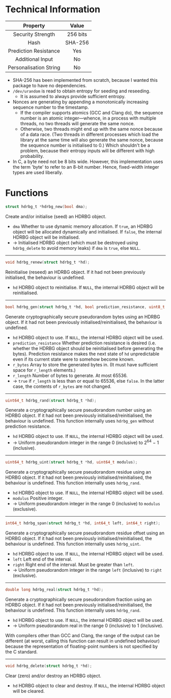 # Technical Information
| Property               | Value    |
| :--------------------: | :------: |
| Security Strength      | 256 bits |
| Hash                   | SHA-256  |
| Prediction Resistance  | Yes      |
| Additional Input       | No       |
| Personalisation String | No       |

* SHA-256 has been implemented from scratch, because I wanted this package to have no dependencies.
* `/dev/urandom` is read to obtain entropy for seeding and reseeding.
  * It is assumed to always provide sufficient entropy.
* Nonces are generating by appending a monotonically increasing sequence number to the timestamp.
  * If the compiler supports atomics (GCC and Clang do), the sequence number is an atomic integer—whence, in a process
    with multiple threads, no two threads will generate the same nonce.
  * Otherwise, two threads might end up with the same nonce because of a data race. (Two threads in different processes
    which load the library at the same time will also generate the same nonce, because the sequence number is
    initialised to 0.) Which shouldn't be a problem, because their entropy inputs will be different with high
    probability.
* In C, a byte need not be 8 bits wide. However, this implementation uses the term 'byte' to refer to an 8-bit number.
  Hence, fixed-width integer types are used liberally.

# Functions
```C
struct hdrbg_t *hdrbg_new(bool dma);
```
Create and/or initialise (seed) an HDRBG object.
* `dma` Whether to use dynamic memory allocation. If `true`, an HDRBG object will be allocated dynamically and
  initialised. If `false`, the internal HDRBG object will be initialised.
* → Initialised HDRBG object (which must be destroyed using `hdrbg_delete` to avoid memory leaks) if `dma` is `true`,
  else `NULL`.

---

```C
void hdrbg_renew(struct hdrbg_t *hd);
```
Reinitialise (reseed) an HDRBG object. If it had not been previously initialised, the behaviour is undefined.
* `hd` HDRBG object to reinitialise. If `NULL`, the internal HDRBG object will be reinitialised.

---

```C
bool hdrbg_gen(struct hdrbg_t *hd, bool prediction_resistance, uint8_t *r_bytes, size_t r_length);
```
Generate cryptographically secure pseudorandom bytes using an HDRBG object. If it had not been previously
initialised/reinitialised, the behaviour is undefined.
* `hd` HDRBG object to use. If `NULL`, the internal HDRBG object will be used.
* `prediction_resistance` Whether prediction resistance is desired (i.e. whether the HDRBG object should be
  reinitialised before generating the bytes). Prediction resistance makes the next state of `hd` unpredictable even if
  its current state were to somehow become known.
* `r_bytes` Array to store the generated bytes in. (It must have sufficient space for `r_length` elements.)
* `r_length` Number of bytes to generate. At most 65536.
* → `true` if `r_length` is less than or equal to 65536, else `false`. In the latter case, the contents of `r_bytes`
  are not changed.

---

```C
uint64_t hdrbg_rand(struct hdrbg_t *hd);
```
Generate a cryptographically secure pseudorandom number using an HDRBG object. If it had not been previously
initialised/reinitialised, the behaviour is undefined. This function internally uses `hdrbg_gen` without prediction
resistance.
* `hd` HDRBG object to use. If `NULL`, the internal HDRBG object will be used.
* → Uniform pseudorandom integer in the range 0 (inclusive) to 2<sup>64</sup> − 1 (inclusive).

---

```C
uint64_t hdrbg_uint(struct hdrbg_t *hd, uint64_t modulus);
```
Generate a cryptographically secure pseudorandom residue using an HDRBG object. If it had not been previously
initialised/reinitialised, the behaviour is undefined. This function internally uses `hdrbg_rand`.
* `hd` HDRBG object to use. If `NULL`, the internal HDRBG object will be used.
* `modulus` Positive integer.
* → Uniform pseudorandom integer in the range 0 (inclusive) to `modulus` (exclusive).

---

```C
int64_t hdrbg_span(struct hdrbg_t *hd, int64_t left, int64_t right);
```
Generate a cryptographically secure pseudorandom residue offset using an HDRBG object. If it had not been previously
initialised/reinitialised, the behaviour is undefined. This function internally uses `hdrbg_uint`.
* `hd` HDRBG object to use. If `NULL`, the internal HDRBG object will be used.
* `left` Left end of the interval.
* `right` Right end of the interval. Must be greater than `left`.
* → Uniform pseudorandom integer in the range `left` (inclusive) to `right` (exclusive).

---

```C
double long hdrbg_real(struct hdrbg_t *hd);
```
Generate a cryptographically secure pseudorandom fraction using an HDRBG object. If it had not been previously
initialised/reinitialised, the behaviour is undefined. This function internally uses `hdrbg_rand`.
* `hd` HDRBG object to use. If `NULL`, the internal HDRBG object will be used.
* → Uniform pseudorandom real in the range 0 (inclusive) to 1 (inclusive).

With compilers other than GCC and Clang, the range of the output can be different (at worst, calling this function can
result in undefined behaviour) because the representation of floating-point numbers is not specified by the C standard.

---

```C
void hdrbg_delete(struct hdrbg_t *hd);
```
Clear (zero) and/or destroy an HDRBG object.
* `hd` HDRBG object to clear and destroy. If `NULL`, the internal HDRBG object will be cleared.
